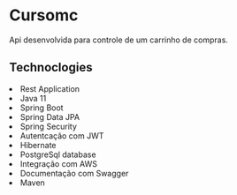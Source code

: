 # Cursomc
Api desenvolvida para controle de um carrinho de compras.

## Technoclogies

 <li>Rest Application</li>
 <li>Java 11</li>
 <li>Spring Boot</li>
 <li>Spring Data JPA</li>
 <li>Spring Security</li>
 <li>Autentcação com JWT</li>
 <li>Hibernate</li>
 <li>PostgreSql database</li>
 <li>Integração com AWS</li>
 <li>Documentação com Swagger</li>
 <li>Maven</li>
